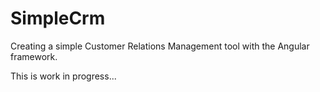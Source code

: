 # SimpleCrm

Creating a simple Customer Relations Management tool with the Angular framework.

This is work in progress...